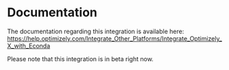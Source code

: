 # Documentation

The documentation regarding this integration is available here: https://help.optimizely.com/Integrate_Other_Platforms/Integrate_Optimizely_X_with_Econda

Please note that this integration is in beta right now.
